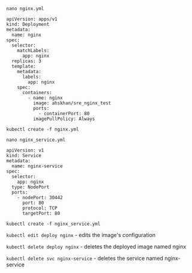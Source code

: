 `nano nginx.yml`

```
apiVersion: apps/v1
kind: Deployment
metadata:
  name: nginx
spec:
  selector:
    matchLabels:
      app: nginx
  replicas: 3
  template:
    metadata:
      labels:
        app: nginx
    spec:
      containers:
        - name: nginx
          image: ahskhan/sre_nginx_test
          ports:
            - containerPort: 80
          imagePullPolicy: Always
```

`kubectl create -f nginx.yml`

`nano nginx_service.yml`

```
apiVersion: v1
kind: Service
metadata:
  name: nginx-service
spec:
  selector:
    app: nginx
  type: NodePort
  ports:
    - nodePort: 30442
      port: 80
      protocol: TCP
      targetPort: 80
```

`kubectl create -f nginx_service.yml`

`kubectl edit deploy nginx` - edits the image's configuration

`kubectl delete deploy nginx` - deletes the deployed image named nginx

`kubectl delete svc nginx-service` - deletes the service named nginx-service
